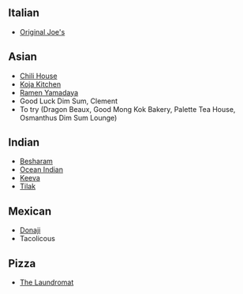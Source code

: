 ## Italian
- [Original Joe's](https://originaljoes.com/north-beach/)

## Asian
- [Chili House](https://www.chilihousesf.com/)
- [Koja Kitchen](https://www.kojakitchen.com/san-francisco-clement)
- [Ramen Yamadaya](https://www.ramen-yamadaya.com/menu-san-francisco)
- Good Luck Dim Sum, Clement
- To try (Dragon Beaux, Good Mong Kok Bakery, Palette Tea House, Osmanthus Dim Sum Lounge)

## Indian
- [Besharam](https://besharamrestaurant.com/)
- [Ocean Indian](https://www.oceanindiancuisine.com/)
- [Keeva](https://keevasf.com/)
- [Tilak](https://tilaksf.com/)

## Mexican
- [Donaji](https://www.donajisf.com)
- Tacolicous

## Pizza
- [The Laundromat](thelaundromatsf.com)
